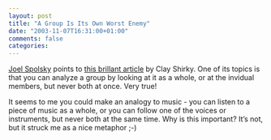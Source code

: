```yaml
---
layout: post
title: "A Group Is Its Own Worst Enemy"
date: "2003-11-07T16:31:00+01:00"
comments: false
categories: 
---
```


<p><a href="http://www.joelonsoftware.com/">Joel Spolsky</a> points to <a href="http://www.shirky.com/writings/group_enemy.html" title="Shirky: A Group Is Its Own Worst Enemy">this brillant article</a> by Clay Shirky. One of its topics is that you can analyze a group by looking at it as a whole, or at the invidual members, but never both at once. Very true!</p>

<p>It seems to me you could make an analogy to music - you can listen to a piece of music as a whole, or you can follow one of the voices or instruments, but never both at the same time. Why is this important? It&#8217;s not, but it struck me as a nice metaphor ;-)</p>


